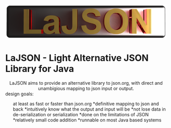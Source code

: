 
![alt text](https://github.com/lassikin/LaJSON/raw/master/lajsonlogo.png "LaJSON logo")

# LaJSON - Light Alternative JSON Library for Java
<center>
LaJSON aims to provide an alternative library to json.org, with direct and unambigious mapping to json input or output.
</center>
design goals:
<ul>
<il>at least as fast or faster than json.org</il>
<il>*definitive mapping to json and back</il>
<il>*intuitively know what the output and input will be</il>
<il>*not lose data in de-serialization or serialization</il>
<il>*done on the limitations of JSON</il>
<il>*relatively small code addition</il>
<il>*runnable on most Java based systems</il>
</ul>
